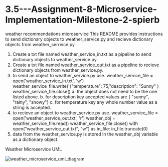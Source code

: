 # 3.5---Assignment-8-Microservice-Implementation-Milestone-2-spierb
weather recommendations microservice
This README provides instructions to send dictionary objects to weather_service.py and recieve dictionary objects from weather_serrvice.py

1. Create a txt file named weather_service_in.txt as a pipeline to send dictionary objects to weather_service.py.
2. Create a txt file named weather_service_out.txt as a pipeline to recieve dictionary objects from weather_service.py.
3. to send an object to weather_service.py use.
        weather_service_file = open('weather_service_in.txt', 'w')
        weather_service_file.write('{"temperature": 75,"description": "Sunny" )
        weather_service_file.close()
        a. the object does not need to be the one listed above.
        b. for description key accepted values are { "sunny", "rainy", "snowy"}
        c. for temperature key any whole number value as a string is accepted.
4. to recieve an object to weather_service.py use. 
        weather_service_file = open('weather_service_out.txt', 'r')
        weather_obj = weather_service_file.read()
        weather_service_file.close()
        with open("weather_service_out.txt", "w") as in_file:
            in_file.truncate(0)
5. data from the weather_service.py is stored in the weather_obj variable as a dictionary object.

Weather Microservice UML

![weather_microservice_uml_diagram](https://user-images.githubusercontent.com/75771767/236983683-60ee9ab0-7930-443b-95ce-ab55dbbbda2f.png)
